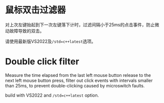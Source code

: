 # 鼠标双击过滤器

对上次左键抬起到下一次左键落下计时，过滤间隔小于25ms的点击事件，防止微动故障导致的双击。

请使用最新版VS2022及`/std=c++latest`选项。

# Double click filter

Measure the time elapsed from the last left mouse button release to the next left mouse button press, filter out click events with intervals smaller than 25ms, to prevent double-clicking caused by microswitch faults.

build with VS2022 and `/std=c++latest` option.